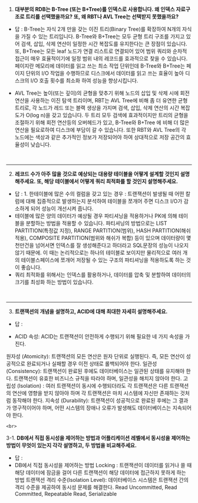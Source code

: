 1. **대부분의 RDB는 B-Tree (또는 B+Tree)를 인덱스로 사용합니다. 왜 인덱스 자료구조로 트리를 선택했을까요? 또, 왜 RBT나 AVL Tree는 선택받지 못했을까요?**

- 답 : B-Tree는 자식 2개 만을 갖는 이진 트리(Binary Tree)를 확장하여 N개의 자식을 가질 수 있는 트리입니다. B-Tree와 B+Tree는 모두 균형 트리 구조를 가지고 있어 검색, 삽입, 삭제 연산이 일정한 시간 복잡도를 유지한다는 큰 장점이 있습니다. 또, B+Tree는 모든 leaf 노드가 연결 리스트로 연결되어 있어 범위 쿼리와 순차적 접근이 매우 효율적이기에 일정 범위 내의 레코드를 효과적으로 찾을 수 있습니다. 페이지란 메모리에 데이터를 읽고 쓰는 최소 작업 단위인데 B-Tree와 B+Tree는 페이지 단위의 I/O 작업을 수행하므로 디스크에서 데이터를 읽고 쓰는 효율이 높아 디스크의 I/O 호출 횟수를 최소화 하여 성능을 향상시킵니다.

- AVL Tree는 높이(또는 깊이)의 균형을 맞추기 위해 노드의 삽입 및 삭제 시에 회전 연산을 사용하는 이진 탐색 트리이며, RBT는 AVL Tree에 비해 좀 더 유연한 균형 트리로, 각 노드가 레드 또는 블랙 생상을 가지며 검색, 삽입, 삭제 연산의 시간 복잡도가 O(log n)을 갖고 있습니다. 두 트리 모두 검색에 효과적이지만 트리의 균형을 조절하기 위해 회전 연산등의 오버헤드가 있고, B-Tree와 B+Tree 에 비해 더 많은 연산을 필요로하여 디스크에 부담이 갈 수 있습니다. 또한 RBT와 AVL Tree의 각 노드에는 색상과 같은 추가적인 정보가 저장되어야 하여 상대적으로 저장 공간의 효율성이 낮습니다. 

<br>

---
2. **레코드 수가 아주 많을 것으로 예상되는 대용량 테이블을 어떻게 설계할 것인지 설명해주세요. 또, 해당 테이블에서 어떻게 쿼리 최적화를 할 것인지 설명해주세요.**

- 답 : 1. 한테이블에 많은 수의 컬럼을 갖고 있는 경우 : 트랜잭션이 발생될 때 어떤 칼럼에 대해 집중적으로 발생하는지 분석하여 테이블을 쪼개어 주면 디스크 I/O가 감소하게 되어 성능이 개선시켜 줍니다.
- 테이블에 많은 양의 데이터가 예상될 경우 파티셔닝을 적용하거나 PK에 의해 테이블을 분할하는 방법을 적용할 수 있습니다. 파티셔닝의 방법으로는 LIST PARTITION(특정값 지정), RANGE PARTITION(범위), HASH PARTITION(해쉬적용), COMPOSITE PARTITION(범위와 해쉬가 복합) 등이 있으며 데이터량이 몇 천만건을 넘어서면 인덱스를 잘 생성해준다고 하더라고 SQL문장의 성능이 나오지 않기 때문에. 이 때는 논리적으로는 하나의 테이블로 보이지만 물리적으로 여러 개의 테이블스페이스에 쪼개어 저장될 수 있는 구조의 파티셔닝을 적용하도록 하는 것이 좋습니다.
- 쿼리 최적화를 위해서는 인덱스를 활용하거나, 데이터를 압축 및 분할하여 데이터의 크기를 최성화 하는 방법이 있습니다. 



<br>

---
3. **트랜잭션의 개념을 설명하고, ACID에 대해 최대한 자세히 설명해주세요.**

 - 답 :

 - ACID 속성: ACID는 트랜잭션이 안전하게 수행되기 위해 필요한 네 가지 속성을 가진다.

원자성 (Atomicity): 트랜잭션의 모든 연산은 원자 단위로 실행된다. 즉, 모든 연산이 성공적으로 완료되거나 실패할 경우 이전 상태로 롤백되어야 한다. 
일관성 (Consistency): 트랜잭션이 완료된 후에도 데이터베이스는 일관된 상태를 유지해야 한다. 트랜잭션이 유효한 비즈니스 규칙을 따라야 하며, 일관성을 해치지 않아야 한다. 
고립성 (Isolation) : 여러 트랜잭션이 동시에 수행되더라도 각 트랜잭션은 다른 트랜잭션의 연산에 영향을 받지 않아야 하며 각 트랜잭션은 마치 시스템에 자신만 존재하는 것처럼 동작해야 한다. 
지속성 (Durability): 트랜잭션이 성공적으로 완료된 후에는 그 결과가 영구적이어야 하며, 어떤 시스템의 장애나 오류가 발생해도 데이터베이스는 지속되어야 한다. 
   
    <br>
   
   3-1. **DB에서 직접 동시성을 제어하는 방법과 어플리케이션 레벨에서 동시성을 제어하는 방법이 무엇이 있는지 각각 설명하고, 두 방법을 비교해주세요.**

   - 답 :
   - DB에서 직접 동시성을 제어하는 방법 
Locking : 트랜잭션이 데이터를 읽거나 쓸 때 해당 데이터에 잠금을 걸어 다른 트랜잭션이 해당 데이터에 접근하지 못하게 하는 방법
트랜잭션 격리 수준(Isolation Level): 데이터베이스 시스템은 트랜잭션 간의 격리 수준을 제공하여 동시성 문제를 해결한다. Read Uncommitted, Read Committed, Repeatable Read, Serializable 

